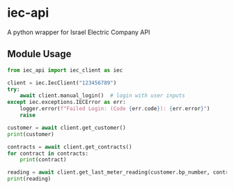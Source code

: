 # iec-api

A python wrapper for Israel Electric Company API

## Module Usage

```python
from iec_api import iec_client as iec

client = iec.IecClient("123456789")
try:
    await client.manual_login()  # login with user inputs
except iec.exceptions.IECError as err:
    logger.error(f"Failed Login: (Code {err.code}): {err.error}")
    raise

customer = await client.get_customer()
print(customer)

contracts = await client.get_contracts()
for contract in contracts:
    print(contract)

reading = await client.get_last_meter_reading(customer.bp_number, contracts[0].contract_id)
print(reading)

```
